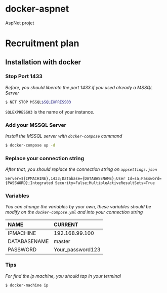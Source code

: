 # docker-aspnet

AspNet projet

# Recruitment plan

## Installation with docker

### Stop Port 1433

_Before, you should liberate the port 1433 if you used already a MSSQL Server_

```bash
$ NET STOP MSSQL$SQLEXPRESS03
```

`SQLEXPRESS03` is the name of your instance.

### Add your MSSQL Server

_Install the MSSQL server with `docker-compose` command_

```bash
$ docker-compose up -d
```

### Replace your connection string

_After that, you should replace the connection string on `appsettings.json`_

```
Server=${IPMACHINE},1433;Database={DATABASENAME};User Id=sa;Password={PASSWORD};Integrated Security=False;MultipleActiveResultSets=True
```

### Variables

_You can change the variables by your own, these variables should be modify on the `docker-compose.yml` and into your connection string_

| NAME         | CURRENT          |
| :----------- | :--------------- |
| IPMACHINE    | 192.168.99.100   |
| DATABASENAME | master           |
| PASSWORD     | Your_password123 |

### Tips

_For find the ip machine, you should tap in your terminal_

```bash
$ docker-machine ip
```
